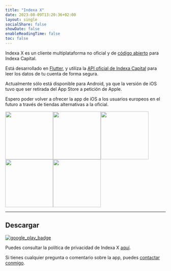 ```yaml
---
title: "Indexa X"
date: 2023-08-09T13:20:36+02:00
layout: single
socialShare: false
showDate: false
enableReadingTime: false
toc: false
---
```


Indexa X es un cliente multiplataforma no oficial y de [código abierto](https://github.com/victor-marino/indexax) para Indexa Capital.

Está desarrollado en [Flutter](https://flutter.dev/), y utiliza la [API oficial de Indexa Capital](https://indexacapital.com/en/api-rest-v1) para leer los datos de tu cuenta de forma segura.

Actualmente sólo está disponible para Android, ya que la versión de iOS tuvo que ser retirada del App Store a petición de Apple.

Espero poder volver a ofrecer la app de iOS a los usuarios europeos en el futuro a través de tiendas alternativas a la oficial.

<div><img src="/images/indexax/screenshot_01_500.png" width=150/><img src="/images/indexax/screenshot_02_500.png" width=150/><img src="/images/indexax/screenshot_03_500.png" width=150/><img src="/images/indexax/screenshot_04_500.png" width=150/><img src="/images/indexax/screenshot_05_500.png" width=150/></div>

---

## Descargar
[![google_play_badge](/images/indexax/google-play-badge-es.png)](https://play.google.com/store/apps/details?id=com.victormarino.indexax)

Puedes consultar la política de privacidad de Indexa X [aquí](privacy-policy).

Si tienes cualquier pregunta o comentario sobre la app, puedes [contactar conmigo](mailto:indexax@victormarino.com).
